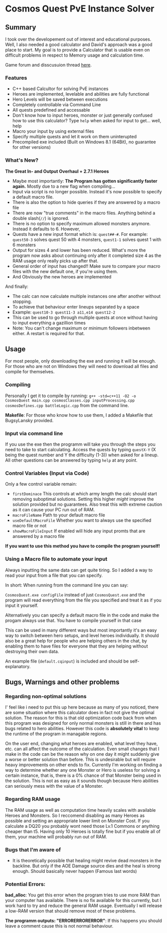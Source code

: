 # Cosmos Quest PvE Instance Solver

## Summary
I took over the developement out of interest and educational purposes. Well, I also needed a good calculator and David's approach was a good place to start.
My goal is to provide a Calculator that is usable even on difficult problems in respect to Memory usage and calculation time.

Game forum and disscusuion thread [here](http://www.kongregate.com/forums/910715-cosmos-quest/topics/920173-version-2-7-1-massive-input-overhaul-and-the-new-heroes-are-here-too-i-guess-c-calc).

### Features
* C++ based Calcultor for solving PvE instances
* Heroes are implemented, levelable and abilities are fully functional
* Hero Levels will be saved between executions
* Completely controllable via Command Line
* All quests predefined and accessable
* Don't know how to input heroes, monster or just generally confused how to use this calculator? Type `help` when asked for input to get... well, help
* Macro your input by using external files
* Specify multiple quests and let it work on them uninterupted
* Precompiled exe included (Built on Windows 8.1 (64Bit), no guarantee for other versions)

### What's New?
**The Great In- and Output Overhaul + 2.7.1 Heroes**
* Maybe most importantly: **The Program has gotten significantly faster again.** Mostly due to a new flag when compiling... 
* Input via script is no longer possible. Instead it's now possible to specify a default macro file.
* There is also the option to hide queries if they are answered by a macro file
* There are now "true comments" in the macro files. Anything behind a double slash(`//`) is ignored.
* There is no option to specify maximum allowed monsters anymore. Instead it defaults to 6. However,
* Quests have a new input format which is: `quest##-#`. For example: `quest50-3` solves quest 50 with 4 monsters, `quest1-1` solves quest 1 with 6 monsters 
* Output for sizes 4 and lower has been reduced. What's more the program now asks about continuing only after it completed size 4 as the RAM usage only really picks up after that.
* General order of input has changed!! Make sure to compare your macro files with the new default one, if you're using them.
* And Obviously the new heroes are implemented

And finally:
* The calc can now calculate multiple instances one after another without stopping.
* To achieve that behaviour enter lineups separated by a space
* Example: `quest10-3 quest11-3 a11,e14 quest12-2`
* This can be used to go through multiple quests at once without having to input everything a gazillion times
* Note: You can't change maximum or minimum followers inbetween either. A restart is required for that.

## Usage

For most people, only downloading the exe and running it will be enough. For those who are not on Windows they will need to download all files and compile for themselves.

### Compiling
Personally I get it to compile by running:
`g++ -std=c++11 -O2 -o CosmosQuest main.cpp cosmosClasses.cpp inputProcessing.cpp cosmosDefines.cpp battleLogic.cpp` from the command line.

**Makefile**: For those who know how to use them, I added a Makefile that BugsyLansky provided.

### Input via command line
If you use the exe then the programm will take you through the steps you need to take to start calculating. Access the quests by typing `questX-Y` (X being the quest number and Y the difficulty (1-3)) when asked for a lineup. All other questions can be answered by typing `help` at any point.

### Control Variables (Input via Code)
Only a few control variable remain:
* `firstDominace` This controls at which army length the calc should start removing suboptimal solutions. Setting this higher *might* improve the solution provided but no guarantees. Also treat this with extreme caution as it can cause your PC run out of RAM.
* `macroFileName` Path to your default macro file
* `useDefaultMacroFile` Whether you want to always use the specified macro file or not
* `showMacroFileInput` If enabled will hide any input promts that are answered by a macro file 

**If you want to use this method you have to compile the program yourself!**

### Using a Macro file to automate your input
Always inputting the same data can get quite tiring. So I added a way to read your input from a file that you can specify. 

In short: When running from the command line you can say: 

`CosmosQuest.exe configFile` instead of just `CosmosQuest.exe` and the program will read everything from the file you specified and treat it as if you input it yourself. 

Alternatively you can specify a default macro file in the code and make the progam always use that. You have to compile yourself in that case

This can be used in many different ways but most importantly it's an easy way to switch between hero setups, and level heroes individually. 
It should also be a great help for people who are helping others in the chat, by enabling them to have files for everyone that they are helping without destroying their own data.

An example file (`default.cqinput`) is included and should be self-explanatory.

## Bugs, Warnings and other problems

### Regarding non-optimal solutions
I' feel like i need to put this up here because as many of you noticed, there are some situation where this calculator does in fact not give the optimal solution. 
The reason for this is that old optimization code back from when this program was designed for only normal monsters is still in there and has bugs related to hero abilities. However this code is **absolutely vital** to keep the runtime of the program in managable regions. 

On the user end, changing what heroes are enabled, what level they have, etc. can all affect the outcome of the calculation. Even small changes that I make in the code can be the reason why on one day it might suddenly give a worse or better solution than before. 
This is undesirable but will require heavy improvements on other ends to fix. Currently I'm working on finding a way to determine whether any one Monster or Hero is useless for solving a certain instance, that is, there is a 0% chance of that Monster being used in the solution. 
This is not as easy as it sounds though because Hero abilities can seriously mess with the value of a Monster.

### Regarding RAM usage
The RAM usage as well as computation time heavily scales with available Heroes and Monsters. 
So I reccomend disabling as many Heroes as possible and setting an appropriate lower limit on Monster Cost. 
If you calculate a DQ20 you probably wont need those Lv.1 Commons or anything cheaper than t5. 
Having only 10 Heroes is totally fine but if you enable all of them, your machine will probably run out of RAM.

### Bugs that I'm aware of
* It is theoretically possible that healing might revive dead monsters in the backline. 
But only if the AOE Damage source dies and the heal is strong enough. Should basically never happen (Famous last words)

### Potential Errors:
**bad_alloc**: You get this error when the program tries to use more RAM than your computer has available. 
There is no fix available for this currently, but I work hard to try and reduce the general RAM usage. 
Eventually I will release a low-RAM version that should remove most of these problems. 

**The programm outputs: "ERRORERRORERROR"**: If this happens you should leave a comment cause this is not normal behaviour. 
